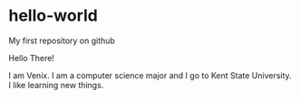 # hello-world
My first repository on github

Hello There!

I am Venix. I am a computer science major and I go to Kent State University. I like learning new things.
